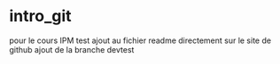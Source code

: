 # intro_git
pour le cours IPM
test ajout au fichier readme
directement sur le site de github
ajout de la branche devtest